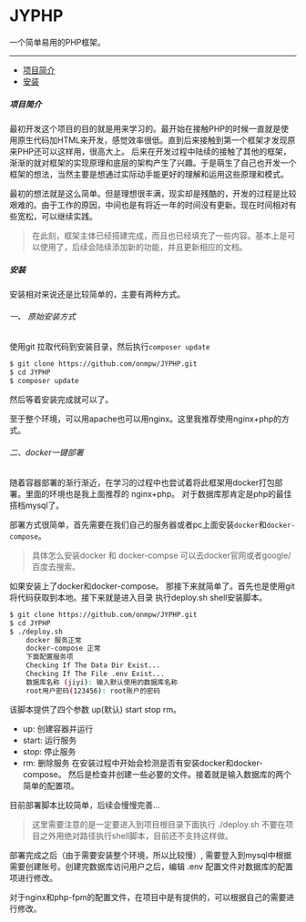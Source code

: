 # JYPHP
一个简单易用的PHP框架。
***
* [项目简介](#project_descrbe)
* [安装](#project_install)
##### <span id="project_descrbe">项目简介</span>

最初开发这个项目的目的就是用来学习的。最开始在接触PHP的时候一直就是使用原生代码加HTML来开发，感觉效率很低。直到后来接触到第一个框架才发现原来PHP还可以这样用，很高大上。
后来在开发过程中陆续的接触了其他的框架，渐渐的就对框架的实现原理和底层的架构产生了兴趣。于是萌生了自己也开发一个框架的想法，当然主要是想通过实际动手能更好的理解和运用这些原理和模式。

最初的想法就是这么简单。但是理想很丰满，现实却是残酷的，开发的过程是比较艰难的。由于工作的原因，中间也是有将近一年的时间没有更新。现在时间相对有些宽松，可以继续实践。
>  在此刻，框架主体已经搭建完成，而且也已经填充了一些内容。基本上是可以使用了，后续会陆续添加新的功能，并且更新相应的文档。

##### <span id="project_install">安装</span>
安装相对来说还是比较简单的，主要有两种方式。
###### 一、 原始安装方式
使用git 拉取代码到安装目录，然后执行`composer update`
```bash
$ git clone https://github.com/onmpw/JYPHP.git
$ cd JYPHP
$ composer update
```
然后等着安装完成就可以了。

至于整个环境，可以用apache也可以用nginx。这里我推荐使用nginx+php的方式。
###### 二、docker一键部署
随着容器部署的渐行渐近，在学习的过程中也尝试着将此框架用docker打包部署。里面的环境也是我上面推荐的 nginx+php。 对于数据库那肯定是php的最佳搭档mysql了。

部署方式很简单，首先需要在我们自己的服务器或者pc上面安装`docker`和`docker-compose`。
> 具体怎么安装docker 和 docker-compse 可以去docker官网或者google/百度去搜索。

如果安装上了docker和docker-compose。 那接下来就简单了。首先也是使用git将代码获取到本地。接下来就是进入目录 执行deploy.sh shell安装脚本。

```bash
$ git clone https://github.com/onmpw/JYPHP.git
$ cd JYPHP
$ ./deploy.sh
    docker 服务正常
    docker-compose 正常
    下面配置服务项
    Checking If The Data Dir Exist...
    Checking If The File .env Exist...
    数据库名称 (jiyi): 输入默认使用的数据库名称
    root用户密码(123456): root账户的密码
```
该脚本提供了四个参数 up(默认) start stop rm。 
* up: 创建容器并运行
* start: 运行服务
* stop: 停止服务
* rm: 删除服务
在安装过程中开始会检测是否有安装docker和docker-compose。 然后是检查并创建一些必要的文件。接着就是输入数据库的两个简单的配置项。

目前部署脚本比较简单，后续会慢慢完善...

> 这里需要注意的是一定要进入到项目根目录下面执行 ./deploy.sh 不要在项目之外用绝对路径执行shell脚本，目前还不支持这样做。

部署完成之后（由于需要安装整个环境，所以比较慢）, 需要登入到mysql中根据需要创建账号。创建完数据库访问用户之后，编辑 .env 配置文件对数据库的配置项进行修改。

对于nginx和php-fpm的配置文件，在项目中是有提供的，可以根据自己的需要进行修改。


